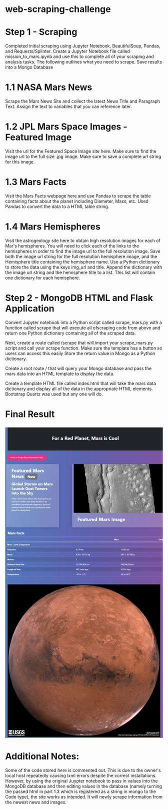 # web-scraping-challenge

# Step 1 - Scraping
Completed initial scraping using Jupyter Notebook, BeautifulSoup, Pandas, and Requests/Splinter.
Create a Jupyter Notebook file called mission_to_mars.ipynb and use this to complete all of your scraping and analysis tasks. The following outlines what you need to scrape.
Save results into a Mongo Database

# 1.1 NASA Mars News
Scrape the Mars News Site and collect the latest News Title and Paragraph Text. Assign the text to variables that you can reference later.

# 1.2 JPL Mars Space Images - Featured Image
Visit the url for the Featured Space Image site here.
Make sure to find the image url to the full size .jpg image.
Make sure to save a complete url string for this image.

# 1.3 Mars Facts
Visit the Mars Facts webpage here and use Pandas to scrape the table containing facts about the planet including Diameter, Mass, etc.
Used Pandas to convert the data to a HTML table string.

# 1.4 Mars Hemispheres
Visit the astrogeology site here to obtain high resolution images for each of Mar's hemispheres.
You will need to click each of the links to the hemispheres in order to find the image url to the full resolution image.
Save both the image url string for the full resolution hemisphere image, and the Hemisphere title containing the hemisphere name. Use a Python dictionary to store the data using the keys img_url and title.
Append the dictionary with the image url string and the hemisphere title to a list. This list will contain one dictionary for each hemisphere.


# Step 2 - MongoDB HTML and Flask Application
Convert Jupyter notebook into a Python script called scrape_mars.py with a function called scrape that will execute all ofscraping code from above and return one Python dictionary containing all of the scraped data.

Next, create a route called /scrape that will import your scrape_mars.py script and call your scrape function.
Make sure the template has a button so users can access this easily
Store the return value in Mongo as a Python dictionary.

Create a root route / that will query your Mongo database and pass the mars data into an HTML template to display the data.

Create a template HTML file called index.html that will take the mars data dictionary and display all of the data in the appropriate HTML elements. Bootstrap Quartz was used but any one will do. 

# Final Result 

![image](https://github.com/stephbanh/web-scraping-challenge/blob/main/Mission_to_Mars/final_site.jpg)

# Additional Notes:
Some of the code stored here is commented out. This is due to the owner's local host repeatedly causing lxml errors despite the correct installations. However, by using the original Juypter notebook to pass in values into the MongoDB database and then editing values in the database (namely turning the passed html in part 1.3 which is registered as a string in mongo to the Code type), the site works as intended. It will newly scrape information from the newest news and images.
